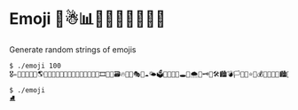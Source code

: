 # Emoji 🥁☃📊💽🌞🌚🚊🚥🏤🏸
Generate random strings of emojis

```bash
$ ./emoji 100
🎖✏🍾🏮📧📕🏹🌎🎇🏢💌📗🎌🚬🥞🍺📘🌛🏉🐄📓🚞🎞🌚🐴🗃🔥🦃🌚🎭🏯☁🌤🗳🍓🏨🏢🦊🕳🎼🌨🛵🗝🍚🛠🏙💣🏳🚂🔬⭐🔏💰🥉📙🥑🚨🏙🌿🍌🍃🥒💽⌛🎌🗓🏪🦄⛵🐛🎙✨🦐🐷🥁📿🎽🛴🐍🚋📤🔒⛰⛓🎥🧀🏠🔥🚁🎙🥋🦂🥖🎐💵🚓‍⛓🐆🐸
```

```bash
$ ./emoji
⛸
```